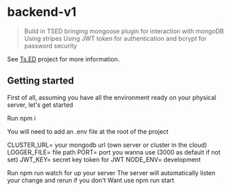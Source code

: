 # backend-v1

> Build in TSED bringing mongoose plugin for interaction with mongoDB
> Using stripes 
> Using JWT token for authentication and bcrypt for password security

See [Ts.ED](https://tsed.io) project for more information.

## Getting started

First of all, assuming you have all the environment ready on your physical server, let's get started

Run npm i

You will need to add an .env file at the root of the project

CLUSTER_URL= your mongodb url (own server or cluster in the cloud)
LOGGER_FILE= file path
PORT= port you wanna use (3000 as default if not set)
JWT_KEY= secret key token for JWT
NODE_ENV= development

Run npm run watch for up your server
The server will automatically listen your change and rerun if you don't Want use npm run start


